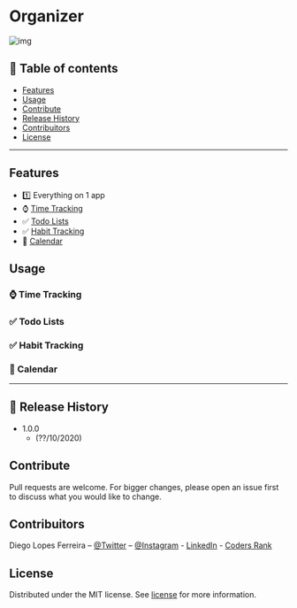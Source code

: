 # Organizer

![img]()

## :bookmark_tabs: Table of contents

- [Features](#features)
- [Usage](#usage)
- [Contribute](#contribute)
- [Release History](#release-history)
- [Contribuitors](#contribuitors)
- [License](#license)

---

## Features

- :one: Everything on 1 app
- :watch: [Time Tracking](#time-tracking)
- :white_check_mark: [Todo Lists](#todo-lists)
- :white_check_mark: [Habit Tracking](#habit-tracking)
- :calendar: [Calendar](#calendar)

## Usage

### :watch: Time Tracking

### :white_check_mark: Todo Lists

### :white_check_mark: Habit Tracking

### :calendar: Calendar

---

## :rocket: Release History

- 1.0.0
  - (??/10/2020)

## Contribute

Pull requests are welcome. For bigger changes, please open an issue first to discuss what you would like to change.

## Contribuitors

Diego Lopes Ferreira – [@Twitter](https://twitter.com/Diego_simSouEu) – [@Instagram](https://www.instagram.com/diego.lopes.f/) - [LinkedIn](https://www.linkedin.com/in/diego-lopes-ferreira-a23a8919b/) - [Coders Rank](https://profile.codersrank.io/user/diego-lopes-ferreira)

## License

Distributed under the MIT license. See [license](LICENSE) for more information.
